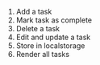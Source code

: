 1. Add a task
2. Mark task as complete
3. Delete a task
4. Edit and update a task
5. Store in localstorage
6. Render all tasks

